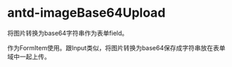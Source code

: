 # antd-imageBase64Upload
将图片转换为base64字符串作为表单field。

作为FormItem使用。跟Input类似，将图片转换为base64保存成字符串放在表单域中一起上传。
